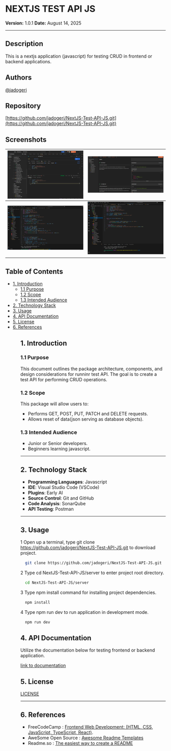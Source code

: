 # **NEXTJS TEST API JS**

**Version:** 1.0.1
**Date:** August 14, 2025

---

## Description

This is a nextjs application (javascript) for testing CRUD in frontend or backend applications.

## Authors

[@jadogeri](https://www.github.com/jadogeri)

## Repository

 [https://github.com/jadogeri/NextJS-Test-API-JS.git](https://github.com/jadogeri/NextJS-Test-API-JS.git)


## Screenshots

| ![Screenshot 1](assets/images/screenshot1.png) | ![screenshot 2](assets/images/screenshot2.png) |
| -------------------------------------------- | -------------------------------------------- |
| ![Screenshot 1](assets/images/screenshot3.png) | ![screenshot 2](assets/images/screenshot4.png) |
|                                              |                                              |

## Table of Contents

<ul>
    <li><a href="#1-introduction">1. Introduction</a>
        <ul>
          <li><a href="#11-purpose">1.1 Purpose</a> </li>
          <li><a href="#12-scope">1.2 Scope</a> </li>
          <li><a href="#13-intended-audience">1.3 Intended Audience</a> </li>
        </ul>
    </li>
    <li><a href="#2-technology-stack">2. Technology Stack</a></li>
    <li><a href="#3-usage">3. Usage</a> </li>
    <li><a href="#4-api-documentation">4. API Documentation</a> </li>
    <li><a href="#5-license">5. License</a> </li>
    <li><a href="#6-references">6. References</a></li>
<ul>

## 1. Introduction

### 1.1 Purpose

This document outlines the package architecture, components, and design considerations for runninr test API. The goal is to create a test API for performing CRUD operations.

### 1.2 Scope

This package will allow users to:

- Performs GET, POST, PUT, PATCH and DELETE requests.
- Allows reset of data(json serving as database objects).

### 1.3 Intended Audience

- Junior or Senior developers.
- Beginners learning javascript.

---

## 2. Technology Stack

- **Programming Languages**: Javascript
- **IDE**: Visual Studio Code (VSCode)
- **Plugins**: Early AI
- **Source Control**: Git and GitHub
- **Code Analysis**: SonarQube
- **API Testing**: Postman

---

## 3. Usage

1 Open up a terminal, type git clone https://github.com/jadogeri/NextJS-Test-API-JS.git to download project.

```bash
  git clone https://github.com/jadogeri/NextJS-Test-API-JS.git
```

2 Type cd NextJS-Test-API-JS/server to enter project root directory.

```bash
  cd NextJS-Test-API-JS/server
```
3 Type npm install command for installing project dependencies.

```bash
  npm install
```
4 Type npm run dev to run application in development mode.

```bash
  npm run dev
```

## 4. API Documentation

Utilize the documentation below for testing frontend or backend application.

[link to documentation](https://documenter.getpostman.com/view/40822092/2sB3BHmUfq)

## 5. License

[LICENSE](/LICENSE)

---

## 6. References

* FreeCodeCamp : [Frontend Web Development: (HTML, CSS, JavaScript, TypeScript, React)](https://www.youtube.com/watch?v=MsnQ5uepIa).
* AweSome Open Source : [Awesome Readme Templates](https://awesomeopensource.com/project/elangosundar/awesome-README-templates)
* Readme.so : [The easiest way to create a README](https://readme.so/)

